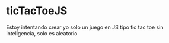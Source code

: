 # ticTacToeJS

Estoy intentando crear yo solo un juego en JS tipo tic tac toe sin inteligencia, solo es aleatorio
